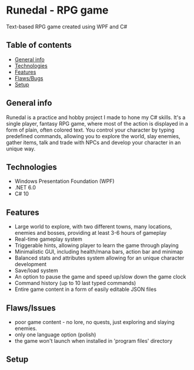 # Runedal - RPG game
Text-based RPG game created using WPF and C#

## Table of contents
* [General info](#general-info)
* [Technologies](#technologies)
* [Features](#features)
* [Flaws/Bugs](#flawsissues)
* [Setup](#setup)

## General info
Runedal is a practice and hobby project I made to hone my C# skills. 
It's a single player, fantasy RPG game, where most of the action
is displayed in a form of plain, often colored text. You control your
character by typing predefined commands, allowing you to 
explore the world, slay enemies, gather items, talk
and trade with NPCs and develop your character in an unique way.

## Technologies
- Windows Presentation Foundation (WPF)
- .NET 6.0
- C# 10

## Features
- Large world to explore, with two different towns, many locations, enemies
and bosses, providing at least 3-6 hours of gameplay
- Real-time gameplay system
- Triggerable hints, allowing player to learn the game through playing
- Minimalistic GUI, including health/mana bars, action bar and minimap
- Balanced stats and attributes system allowing for an unique character development
- Save/load system
- An option to pause the game and speed up/slow down the game clock
- Command history (up to 10 last typed commands)
- Entire game content in a form of easily editable JSON files

## Flaws/Issues
- poor game content - no lore, no quests, just exploring and slaying enemies.
- only one language option (polish)
- the game won't launch when installed in 'program files' directory
	
## Setup
